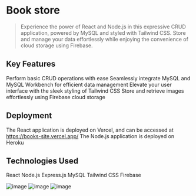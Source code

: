 # Book store

> Experience the power of React and Node.js in this expressive CRUD application, powered by MySQL and styled with Tailwind CSS. Store and manage your data effortlessly while enjoying the convenience of cloud storage using Firebase.

## Key Features
Perform basic CRUD operations with ease
Seamlessly integrate MySQL and MySQL Workbench for efficient data management
Elevate your user interface with the sleek styling of Tailwind CSS
Store and retrieve images effortlessly using Firebase cloud storage

## Deployment
The React application is deployed on Vercel, and can be accessed at https://books-site.vercel.app/
The Node.js application is deployed on Heroku

## Technologies Used
React
Node.js
Express.js
MySQL
Tailwind CSS
Firebase

![image](https://github.com/omal-harsha/books-site-client/assets/69068196/33b37b3f-28af-45f6-8d23-4c9561bf0c38)
![image](https://github.com/omal-harsha/books-site-client/assets/69068196/2d8e014c-d033-45ee-abd7-1e32331b56cd)
![image](https://github.com/omal-harsha/books-site-client/assets/69068196/c199d4d0-a130-42ea-a026-78b1d9df8036)

